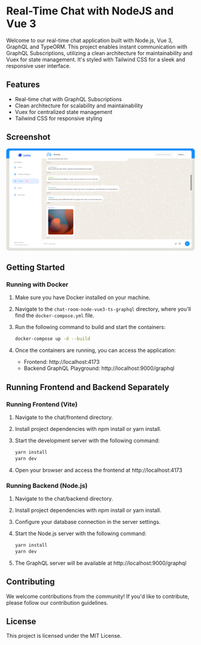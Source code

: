 # Real-Time Chat with NodeJS and Vue 3

Welcome to our real-time chat application built with Node.js, Vue 3, GraphQL and TypeORM. This project enables instant communication with GraphQL Subscriptions, utilizing a clean architecture for maintainability and Vuex for state management. It's styled with Tailwind CSS for a sleek and responsive user interface.

## Features

- Real-time chat with GraphQL Subscriptions
- Clean architecture for scalability and maintainability
- Vuex for centralized state management
- Tailwind CSS for responsive styling

## Screenshot
![Captura de Pantalla](./screenshot.png)

## Getting Started

### Running with Docker

1. Make sure you have Docker installed on your machine.

2. Navigate to the `chat-room-node-vue3-ts-graphql` directory, where you'll find the `docker-compose.yml` file.

3. Run the following command to build and start the containers:

   ```bash
   docker-compose up -d --build
   ```

4. Once the containers are running, you can access the application:
   - Frontend: http://localhost:4173
   - Backend GraphQL Playground: http://localhost:9000/graphql

## Running Frontend and Backend Separately

### Running Frontend (Vite)
1. Navigate to the chat/frontend directory.
2. Install project dependencies with npm install or yarn install.
3. Start the development server with the following command:

   ```bash
   yarn install
   yarn dev
   ```
4. Open your browser and access the frontend at http://localhost:4173

### Running Backend (Node.js)
1. Navigate to the chat/backend directory.
2. Install project dependencies with npm install or yarn install.
3. Configure your database connection in the server settings.
4. Start the Node.js server with the following command:

   ```bash
   yarn install
   yarn dev
   ```
5. The GraphQL server will be available at http://localhost:9000/graphql

## Contributing
We welcome contributions from the community! If you'd like to contribute, please follow our contribution guidelines.

## License
This project is licensed under the MIT License.
